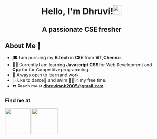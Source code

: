 <h1 align = "center">Hello, I'm Dhruvi!<img src = "https://media.tenor.com/SNL9_xhZl9oAAAAj/waving-hand-joypixels.gif" width = "30px" height = "30px"></h1>

<h2 align = "center">A passionate CSE fresher</h2>

<h2 align = "left"> About Me 🐼	</h2>

- 🎓 I am pursuing my **B.Tech** in **CSE** from **VIT,Chennai**.
- 👩‍💻 Currently I am learning **Javascript** **CSS** for Web Development and **Cpp** for for Competitive programming.
- 🤝 Always open to learn and work.
- ✨ Like to dance💃 and swim 🏊‍♀️ in my free time.
- ☎️ Reach me at **dhruvirank2005@gmail.com**

<h3 align = "left"> Find me at </h3>
<p align = "left">
  <a href = "https://www.linkedin.com/in/dhruvi-rank-a38876253/"><img align = "left" src = "https://cdn2.iconfinder.com/data/icons/social-media-2285/512/1_Linkedin_unofficial_colored_svg-1024.png" style = "width:84px;height:84px;"></a>
  <a href = "https://instagram.com/dhruvi_rank?igshid=ZGUzMzM3NWJiOQ=="><img align = "left" src = "https://cdn2.iconfinder.com/data/icons/social-media-2285/512/1_Instagram_colored_svg_1-1024.png" style = "width:84px;height:84px;"></a>
  </p>
  
